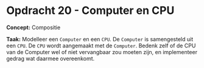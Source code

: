 # Opdracht 20 - Computer en CPU

**Concept:** Compositie

**Taak:** Modelleer een `Computer` en een `CPU`. De `Computer` is samengesteld uit een `CPU`. De `CPU` wordt aangemaakt met de `Computer`. Bedenk zelf of de CPU van de Computer wel of niet vervangbaar zou moeten zijn, en implementeer gedrag wat daarmee overeenkomt.

